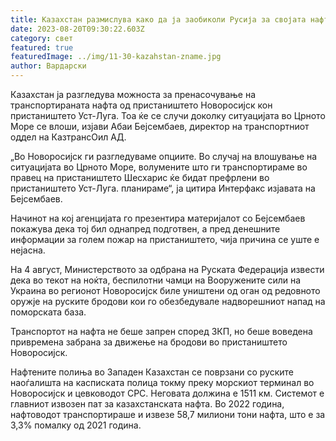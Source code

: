 ```yaml
---
title: Казахстан размислува како да ја заобиколи Русија за својата нафта
date: 2023-08-20T09:30:22.603Z
category: свет
featured: true
featuredImage: ../img/11-30-kazahstan-zname.jpg
author: Вардарски
---
```

Казахстан ја разгледува можноста за пренасочување на транспортираната нафта од пристаништето Новоросијск кон пристаништето Уст-Луга. Тоа ќе се случи доколку ситуацијата во Црното Море се влоши, изјави Абаи Бејсембаев, директор на транспортниот оддел на КазтрансОил АД.

„Во Новоросијск ги разгледуваме опциите. Во случај на влошување на ситуацијата во Црното Море, волумените што ги транспортираме во правец на пристаништето Шесхарис ќе бидат префрлени во пристаништето Уст-Луга. планираме“, ја цитира Интерфакс изјавата на Бејсембаев.

Начинот на кој агенцијата го презентира материјалот со Бејсембаев покажува дека тој бил однапред подготвен, а пред денешните информации за голем пожар на пристаништето, чија причина се уште е нејасна.

На 4 август, Министерството за одбрана на Руската Федерација извести дека во текот на ноќта, беспилотни чамци на Вооружените сили на Украина во регионот Новоросијск биле уништени од оган од редовното оружје на руските бродови кои го обезбедувале надворешниот напад на поморската база.

Транспортот на нафта не беше запрен според ЗКП, но беше воведена привремена забрана за движење на бродови во пристаништето Новоросијск.

Нафтените полиња во Западен Казахстан се поврзани со руските наоѓалишта на касписката полица токму преку морскиот терминал во Новоросијск и цевководот CPC. Неговата должина е 1511 км. Системот е главниот извозен пат за казахстанската нафта. Во 2022 година, нафтоводот транспортираше и извезе 58,7 милиони тони нафта, што е за 3,3% помалку од 2021 година.